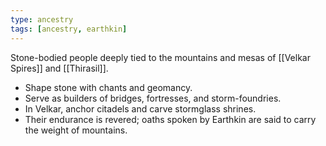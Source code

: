 ```yaml
---
type: ancestry
tags: [ancestry, earthkin]
---
```

Stone-bodied people deeply tied to the mountains and mesas of [[Velkar Spires]] and [[Thirasil]].  
- Shape stone with chants and geomancy.  
- Serve as builders of bridges, fortresses, and storm-foundries.  
- In Velkar, anchor citadels and carve stormglass shrines.  
- Their endurance is revered; oaths spoken by Earthkin are said to carry the weight of mountains.  
